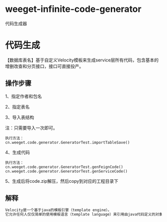 # weeget-infinite-code-generator
代码生成器
# 代码生成
【数据库表名】基于自定义Velocity模板来生成service层所有代码，包含基本的增删改查和分页接口，接口可直接投产。

## 操作步骤
1、指定作者和包名

2、指定表名

3、导入表结构

注：只需要导入一次即可。
```text
执行方法：
cn.weeget.code.generator.GeneratorTest.importTableSave()
```
4、生成代码
```text
执行方法：
cn.weeget.code.generator.GeneratorTest.genFeignCode()
cn.weeget.code.generator.GeneratorTest.genServiceCode()
```
5、生成后将code.zip解压，然后copy到对应的工程目录下


## 解释
```html
Velocity是一个基于java的模板引擎（template engine）。
它允许任何人仅仅简单的使用模板语言（template language）来引用由java代码定义的对象。
```
